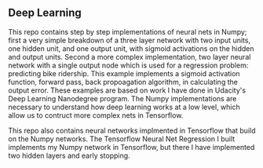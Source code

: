 ## Deep Learning

This repo contains step by step implementations of neural nets in Numpy; first a very simple breakdown of a three layer network with two input units, one hidden unit, and one output unit, with sigmoid activations on the hidden and output units. Second a more complex implementation, two layer neural network with a single output node which is used for a regression problem: predicting bike ridership. This example implements a sigmoid activation function, forward pass, back propoagation algorithm, in
calculating the output error. These examples are based on work I have done in Udacity's Deep Learning Nanodegree program. The Numpy implementations are necessary to understand how deep learning works at a low level, which allow us to contruct more complex nets in Tensorflow. 

This repo also contains neural networks implmented in Tensorflow that build on the Numpy networks. The Tensorflow Neural Net Regression I built implements my Numpy network in Tensorflow, but there I have implemented two hidden layers and early stopping. 
